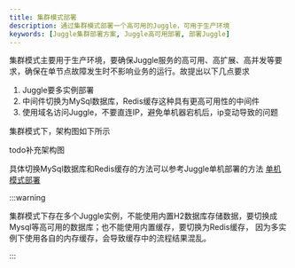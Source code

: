 ```yaml
---
title: 集群模式部署
description: 通过集群模式部署一个高可用的Juggle，可用于生产环境
keywords: [Juggle集群部署方案, Juggle高可用部署, 部署Juggle]
---
```


集群模式主要用于生产环境，要确保Juggle服务的高可用、高扩展、高并发等要求，确保在单节点故障发生时不影响业务的运行。故提出以下几点要求

1. Juggle要多实例部署
2. 中间件切换为MySql数据库，Redis缓存这种具有更高可用性的中间件
3. 使用域名访问Juggle，不要直连IP，避免单机器宕机后，ip变动导致的问题

集群模式下，架构图如下所示



todo补充架构图



具体切换MySql数据库和Redis缓存的方法可以参考Juggle单机部署的方法 [单机模式部署](https://juggle.plus/docs/guide/operation/deployment-standalone)




:::warning

集群模式下存在多个Juggle实例，不能使用内置H2数据库存储数据，要切换成Mysql等高可用的数据库；也不能使用内置缓存，要切换为Redis缓存，
因为多实例下使用各自的内存缓存，会导致缓存中的流程结果混乱。

:::